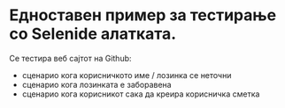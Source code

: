 # Eдноставен пример за тестирање со Selenide алатката.

Се тестира веб сајтот на Github: 
 - сценарио кога корисничкото име / лозинка се неточни
 - сценарио кога лозинката е заборавена
 - сценарио кога корисникот сака да креира корисничка сметка
 

                
